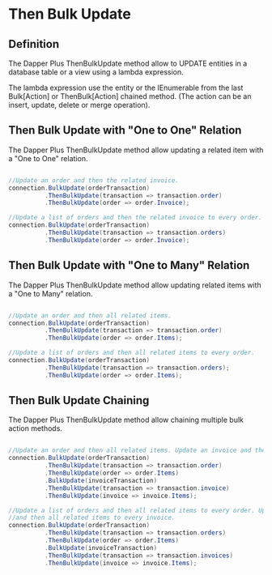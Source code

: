 # Then Bulk Update

## Definition

The Dapper Plus ThenBulkUpdate method allow to UPDATE entities in a database table or a view using a lambda expression.

The lambda expression use the entity or the IEnumerable<TEntity> from the last Bulk[Action] or ThenBulk[Action] chained method. (The action can be an insert, update, delete or merge operation).

## Then Bulk Update with "One to One" Relation

The Dapper Plus ThenBulkUpdate method allow updating a related item with a "One to One" relation.


```csharp

//Update an order and then the related invoice.
connection.BulkUpdate(orderTransaction)
          .ThenBulkUpdate(transaction => transaction.order)
          .ThenBulkUpdate(order => order.Invoice);

//Update a list of orders and then the related invoice to every order.
connection.BulkUpdate(orderTransaction)
          .ThenBulkUpdate(transaction => transaction.orders)
          .ThenBulkUpdate(order => order.Invoice);
```

## Then Bulk Update with "One to Many" Relation

The Dapper Plus ThenBulkUpdate method allow updating related items with a "One to Many" relation.


```csharp

//Update an order and then all related items.
connection.BulkUpdate(orderTransaction)
          .ThenBulkUpdate(transaction => transaction.order)
          .ThenBulkUpdate(order => order.Items);

//Update a list of orders and then all related items to every order.
connection.BulkUpdate(orderTransaction)
          .ThenBulkUpdate(transaction => transaction.orders);
          .ThenBulkUpdate(order => order.Items);
```

## Then Bulk Update Chaining

The Dapper Plus ThenBulkUpdate method allow chaining multiple bulk action methods.


```csharp

//Update an order and then all related items. Update an invoice and then all related items.
connection.BulkUpdate(orderTransaction)
          .ThenBulkUpdate(transaction => transaction.order)
          .ThenBulkUpdate(order => order.Items)
          .BulkUpdate(invoiceTransaction)
          .ThenBulkUpdate(transaction => transaction.invoice)
          .ThenBulkUpdate(invoice => invoice.Items);

//Update a list of orders and then all related items to every order. Update a list of invoices 
//and then all related items to every invoice.
connection.BulkUpdate(orderTransaction)
          .ThenBulkUpdate(transaction => transaction.orders)
          .ThenBulkUpdate(order => order.Items)
          .BulkUpdate(invoiceTransaction)
          .ThenBulkUpdate(transaction => transaction.invoices)
          .ThenBulkUpdate(invoice => invoice.Items);
```
